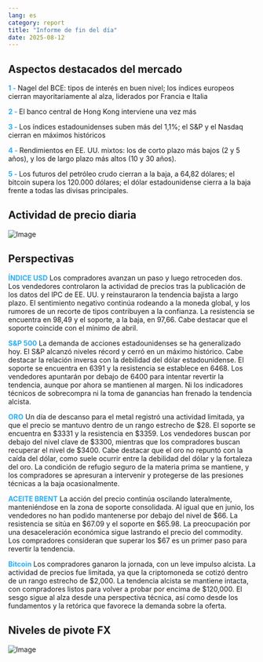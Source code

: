 ```yaml
---
lang: es
category: report
title: "Informe de fin del día"
date: 2025-08-12
---
```



<h2>Aspectos destacados del mercado</h2>
<strong style="color: #2caef7;">1 - </strong> Nagel del BCE: tipos de interés en buen nivel; los índices europeos cierran mayoritariamente al alza, liderados por Francia e Italia

<strong style="color: #2caef7;">2 - </strong> El banco central de Hong Kong interviene una vez más

<strong style="color: #2caef7;">3 - </strong> Los índices estadounidenses suben más del 1,1%; el S&P y el Nasdaq cierran en máximos históricos

<strong style="color: #2caef7;">4 - </strong> Rendimientos en EE. UU. mixtos: los de corto plazo más bajos (2 y 5 años), y los de largo plazo más altos (10 y 30 años).

<strong style="color: #2caef7;">5 - </strong> Los futuros del petróleo crudo cierran a la baja, a 64,82 dólares; el bitcoin supera los 120.000 dólares; el dólar estadounidense cierra a la baja frente a todas las divisas principales.



<h2>Actividad de precio diaria</h2>
<img src="https://markleighedu.github.io/img/Aug-2025/12-Aug-2025/price.jpg" alt="Image"/>

<h2>Perspectivas</h2>
<strong style="color: #2caef7;">ÍNDICE USD</strong> Los compradores avanzan un paso y luego retroceden dos. Los vendedores controlaron la actividad de precios tras la publicación de los datos del IPC de EE. UU. y reinstauraron la tendencia bajista a largo plazo. El sentimiento negativo continúa rodeando a la moneda global, y los rumores de un recorte de tipos contribuyen a la confianza. La resistencia se encuentra en 98,49 y el soporte, a la baja, en 97,66. Cabe destacar que el soporte coincide con el mínimo de abril.

<strong style="color: #2caef7;">S&P 500</strong> La demanda de acciones estadounidenses se ha generalizado hoy. El S&P alcanzó niveles récord y cerró en un máximo histórico. Cabe destacar la relación inversa con la debilidad del dólar estadounidense. El soporte se encuentra en 6391 y la resistencia se establece en 6468. Los vendedores apuntarán por debajo de 6400 para intentar revertir la tendencia, aunque por ahora se mantienen al margen. Ni los indicadores técnicos de sobrecompra ni la toma de ganancias han frenado la tendencia alcista.

<strong style="color: #2caef7;">ORO</strong> Un día de descanso para el metal registró una actividad limitada, ya que el precio se mantuvo dentro de un rango estrecho de $28. El soporte se encuentra en $3331 y la resistencia en $3359. Los vendedores buscan por debajo del nivel clave de $3300, mientras que los compradores buscan recuperar el nivel de $3400. Cabe destacar que el oro no repuntó con la caída del dólar, como suele ocurrir entre la debilidad del dólar y la fortaleza del oro. La condición de refugio seguro de la materia prima se mantiene, y los compradores se apresuran a intervenir y protegerse de las presiones técnicas a la baja ocasionalmente.

<strong style="color: #2caef7;">ACEITE BRENT</strong> La acción del precio continúa oscilando lateralmente, manteniéndose en la zona de soporte consolidada. Al igual que en junio, los vendedores no han podido mantenerse por debajo del nivel de $66. La resistencia se sitúa en $67.09 y el soporte en $65.98. La preocupación por una desaceleración económica sigue lastrando el precio del commodity. Los compradores consideran que superar los $67 es un primer paso para revertir la tendencia.

<strong style="color: #2caef7;">Bitcoin</strong> Los compradores ganaron la jornada, con un leve impulso alcista. La actividad de precios fue limitada, ya que la criptomoneda se cotizó dentro de un rango estrecho de $2,000. La tendencia alcista se mantiene intacta, con compradores listos para volver a probar por encima de $120,000. El sesgo sigue al alza desde una perspectiva técnica, así como desde los fundamentos y la retórica que favorece la demanda sobre la oferta.



<h2>Niveles de pivote FX</h2>
<img src="https://markleighedu.github.io/img/Aug-2025/12-Aug-2025/pivot.jpg" alt="Image"/>